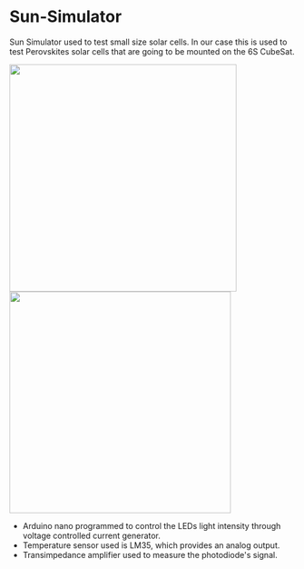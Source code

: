 # Sun-Simulator
Sun Simulator used to test small size solar cells. In our case this is used to test Perovskites solar cells that are going to be mounted on the 6S CubeSat.

<img src="https://github.com/Luca452/Sun-Simulator/assets/36864265/39427290-29f9-4814-9904-17e5993ce7b8" width="400" />

<img src="https://github.com/Luca452/Sun-Simulator/assets/36864265/f7d41556-cb27-4870-9165-9492d6fd0bb7" width="390" />

- Arduino nano programmed to control the LEDs light intensity through voltage controlled current generator.
- Temperature sensor used is LM35, which provides an analog output.
- Transimpedance amplifier used to measure the photodiode's signal.
